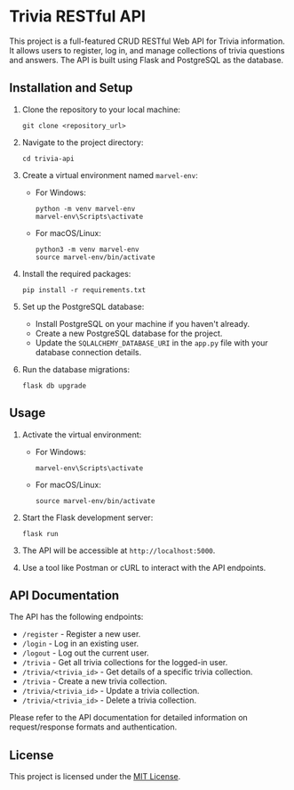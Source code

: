 # Trivia RESTful API

This project is a full-featured CRUD RESTful Web API for Trivia information. It allows users to register, log in, and manage collections of trivia questions and answers. The API is built using Flask and PostgreSQL as the database.

## Installation and Setup

1. Clone the repository to your local machine:
   ```
   git clone <repository_url>
   ```

2. Navigate to the project directory:
   ```
   cd trivia-api
   ```

3. Create a virtual environment named `marvel-env`:
   - For Windows:
     ```
     python -m venv marvel-env
     marvel-env\Scripts\activate
     ```
   - For macOS/Linux:
     ```
     python3 -m venv marvel-env
     source marvel-env/bin/activate
     ```

4. Install the required packages:
   ```
   pip install -r requirements.txt
   ```

5. Set up the PostgreSQL database:
   - Install PostgreSQL on your machine if you haven't already.
   - Create a new PostgreSQL database for the project.
   - Update the `SQLALCHEMY_DATABASE_URI` in the `app.py` file with your database connection details.

6. Run the database migrations:
   ```
   flask db upgrade
   ```

## Usage

1. Activate the virtual environment:
   - For Windows:
     ```
     marvel-env\Scripts\activate
     ```
   - For macOS/Linux:
     ```
     source marvel-env/bin/activate
     ```

2. Start the Flask development server:
   ```
   flask run
   ```

3. The API will be accessible at `http://localhost:5000`.

4. Use a tool like Postman or cURL to interact with the API endpoints.

## API Documentation

The API has the following endpoints:

- `/register` - Register a new user.
- `/login` - Log in an existing user.
- `/logout` - Log out the current user.
- `/trivia` - Get all trivia collections for the logged-in user.
- `/trivia/<trivia_id>` - Get details of a specific trivia collection.
- `/trivia` - Create a new trivia collection.
- `/trivia/<trivia_id>` - Update a trivia collection.
- `/trivia/<trivia_id>` - Delete a trivia collection.

Please refer to the API documentation for detailed information on request/response formats and authentication.

## License

This project is licensed under the [MIT License](LICENSE).
